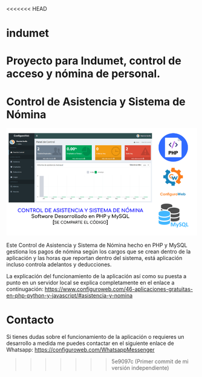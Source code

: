 <<<<<<< HEAD
# indumet
Proyecto para Indumet, control de acceso y nómina de personal.
=======
# Control de Asistencia y Sistema de Nómina
<img src="Control-de-Asistencia-y-Sistema-de-Nomina.png">

Este Control de Asistencia y Sistema de Nómina hecho en PHP y MySQL gestiona los pagos de nómina según los cargos que se crean dentro de la aplicación y las horas que reportan dentro del sistema, está aplicación incluso controla adelantos y deducciones.

La explicación del funcionamiento de la aplicación así como su puesta a punto en un servidor local se explica completamente en el enlace a continugación:
https://www.configuroweb.com/46-aplicaciones-gratuitas-en-php-python-y-javascript/#asistencia-y-nomina

# Contacto
Si tienes dudas sobre el funcionamiento de la aplicación o requieres un desarrollo a medida me puedes contactar en el siguiente enlace de Whatsapp:
https://configuroweb.com/WhatsappMessenger
>>>>>>> 5e9097c (Primer commit de mi versión independiente)

